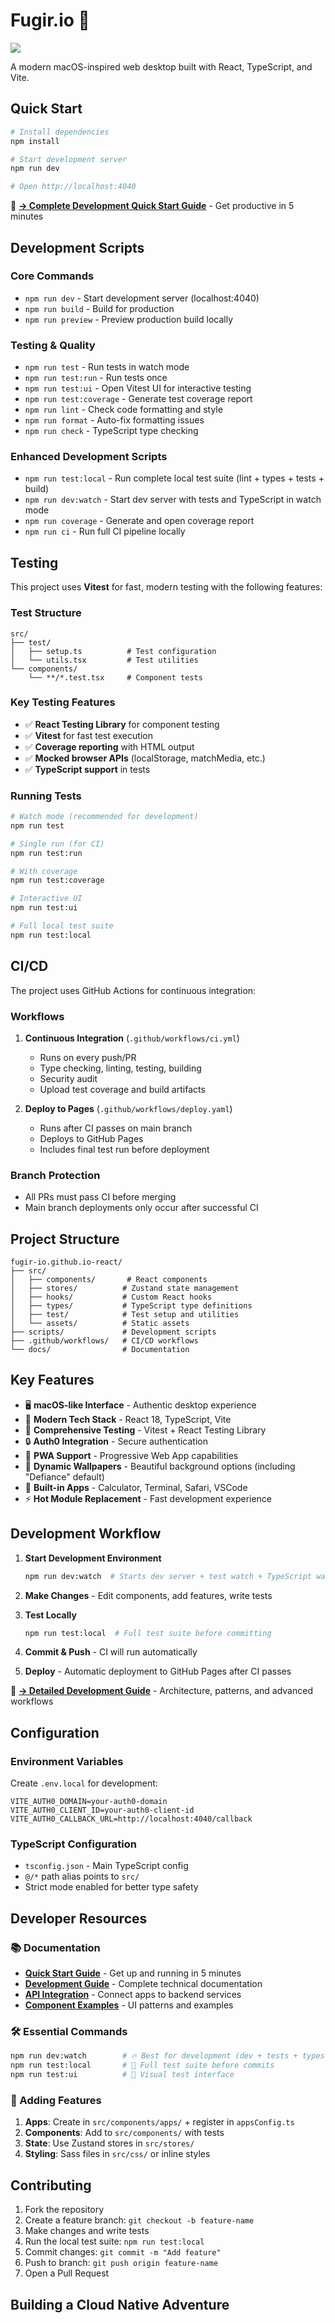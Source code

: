 # Fugir.io 🚀

![](./docs/assets/screenshot.png)

A modern macOS-inspired web desktop built with React, TypeScript, and Vite.

## Quick Start

```bash
# Install dependencies
npm install

# Start development server
npm run dev

# Open http://localhost:4040
```

📖 **[→ Complete Development Quick Start Guide](./docs/QUICK_START.md)** - Get productive in 5 minutes

## Development Scripts

### Core Commands

- `npm run dev` - Start development server (localhost:4040)
- `npm run build` - Build for production
- `npm run preview` - Preview production build locally

### Testing & Quality

- `npm run test` - Run tests in watch mode
- `npm run test:run` - Run tests once
- `npm run test:ui` - Open Vitest UI for interactive testing
- `npm run test:coverage` - Generate test coverage report
- `npm run lint` - Check code formatting and style
- `npm run format` - Auto-fix formatting issues
- `npm run check` - TypeScript type checking

### Enhanced Development Scripts

- `npm run test:local` - Run complete local test suite (lint + types + tests + build)
- `npm run dev:watch` - Start dev server with tests and TypeScript in watch mode
- `npm run coverage` - Generate and open coverage report
- `npm run ci` - Run full CI pipeline locally

## Testing

This project uses **Vitest** for fast, modern testing with the following features:

### Test Structure

```
src/
├── test/
│   ├── setup.ts          # Test configuration
│   └── utils.tsx         # Test utilities
└── components/
    └── **/*.test.tsx     # Component tests
```

### Key Testing Features

- ✅ **React Testing Library** for component testing
- ✅ **Vitest** for fast test execution
- ✅ **Coverage reporting** with HTML output
- ✅ **Mocked browser APIs** (localStorage, matchMedia, etc.)
- ✅ **TypeScript support** in tests

### Running Tests

```bash
# Watch mode (recommended for development)
npm run test

# Single run (for CI)
npm run test:run

# With coverage
npm run test:coverage

# Interactive UI
npm run test:ui

# Full local test suite
npm run test:local
```

## CI/CD

The project uses GitHub Actions for continuous integration:

### Workflows

1. **Continuous Integration** (`.github/workflows/ci.yml`)
   - Runs on every push/PR
   - Type checking, linting, testing, building
   - Security audit
   - Upload test coverage and build artifacts

2. **Deploy to Pages** (`.github/workflows/deploy.yaml`)
   - Runs after CI passes on main branch
   - Deploys to GitHub Pages
   - Includes final test run before deployment

### Branch Protection

- All PRs must pass CI before merging
- Main branch deployments only occur after successful CI

## Project Structure

```
fugir-io.github.io-react/
├── src/
│   ├── components/       # React components
│   ├── stores/          # Zustand state management
│   ├── hooks/           # Custom React hooks
│   ├── types/           # TypeScript type definitions
│   ├── test/            # Test setup and utilities
│   └── assets/          # Static assets
├── scripts/             # Development scripts
├── .github/workflows/   # CI/CD workflows
└── docs/                # Documentation
```

## Key Features

- 🖥️ **macOS-like Interface** - Authentic desktop experience
- 🚀 **Modern Tech Stack** - React 18, TypeScript, Vite
- 🧪 **Comprehensive Testing** - Vitest + React Testing Library
- 🔒 **Auth0 Integration** - Secure authentication
- 📱 **PWA Support** - Progressive Web App capabilities
- 🎨 **Dynamic Wallpapers** - Beautiful background options (including "Defiance" default)
- 🧮 **Built-in Apps** - Calculator, Terminal, Safari, VSCode
- ⚡ **Hot Module Replacement** - Fast development experience

## Development Workflow

1. **Start Development Environment**

   ```bash
   npm run dev:watch  # Starts dev server + test watch + TypeScript watch
   ```

2. **Make Changes** - Edit components, add features, write tests

3. **Test Locally**

   ```bash
   npm run test:local  # Full test suite before committing
   ```

4. **Commit & Push** - CI will run automatically

5. **Deploy** - Automatic deployment to GitHub Pages after CI passes

📖 **[→ Detailed Development Guide](./docs/DEV.md)** - Architecture, patterns, and advanced workflows

## Configuration

### Environment Variables

Create `.env.local` for development:

```env
VITE_AUTH0_DOMAIN=your-auth0-domain
VITE_AUTH0_CLIENT_ID=your-auth0-client-id
VITE_AUTH0_CALLBACK_URL=http://localhost:4040/callback
```

### TypeScript Configuration

- `tsconfig.json` - Main TypeScript config
- `@/*` path alias points to `src/`
- Strict mode enabled for better type safety

## Developer Resources

### 📚 Documentation

- **[Quick Start Guide](./docs/QUICK_START.md)** - Get up and running in 5 minutes
- **[Development Guide](./docs/DEV.md)** - Complete technical documentation
- **[API Integration](./docs/API_APP_QUICKSTART.md)** - Connect apps to backend services
- **[Component Examples](./docs/COMPONENT_EXAMPLES.md)** - UI patterns and examples

### 🛠️ Essential Commands

```bash
npm run dev:watch        # 🔥 Best for development (dev + tests + types)
npm run test:local       # 🧪 Full test suite before commits
npm run test:ui          # 🎨 Visual test interface
```

### 🚀 Adding Features

1. **Apps**: Create in `src/components/apps/` + register in `appsConfig.ts`
2. **Components**: Add to `src/components/` with tests
3. **State**: Use Zustand stores in `src/stores/`
4. **Styling**: Sass files in `src/css/` or inline styles

## Contributing

1. Fork the repository
2. Create a feature branch: `git checkout -b feature-name`
3. Make changes and write tests
4. Run the local test suite: `npm run test:local`
5. Commit changes: `git commit -m "Add feature"`
6. Push to branch: `git push origin feature-name`
7. Open a Pull Request

## Building a Cloud Native Adventure
